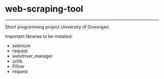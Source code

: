 # web-scraping-tool
---
Short programming project University of Groningen.

Important libraries to be installed:
- selenium
- request
- webdriver_manager
- urllib
- Pillow
- request
